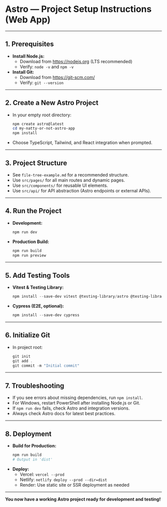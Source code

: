 # Astro — Project Setup Instructions (Web App)

---

## 1. Prerequisites
- **Install Node.js:**
  - Download from https://nodejs.org (LTS recommended)
  - Verify: `node -v` and `npm -v`
- **Install Git:**
  - Download from https://git-scm.com/
  - Verify: `git --version`

---

## 2. Create a New Astro Project
- In your empty root directory:
  ```powershell
  npm create astro@latest
  cd my-natty-or-not-astro-app
  npm install
  ```
- Choose TypeScript, Tailwind, and React integration when prompted.

---

## 3. Project Structure
- See `file-tree-example.md` for a recommended structure.
- Use `src/pages/` for all main routes and dynamic pages.
- Use `src/components/` for reusable UI elements.
- Use `src/api/` for API abstraction (Astro endpoints or external APIs).

---

## 4. Run the Project
- **Development:**
  ```powershell
  npm run dev
  ```
- **Production Build:**
  ```powershell
  npm run build
  npm run preview
  ```

---

## 5. Add Testing Tools
- **Vitest & Testing Library:**
  ```powershell
  npm install --save-dev vitest @testing-library/astro @testing-library/react
  ```
- **Cypress (E2E, optional):**
  ```powershell
  npm install --save-dev cypress
  ```

---

## 6. Initialize Git
- In project root:
  ```powershell
  git init
  git add .
  git commit -m "Initial commit"
  ```

---

## 7. Troubleshooting
- If you see errors about missing dependencies, run `npm install`.
- For Windows, restart PowerShell after installing Node.js or Git.
- If `npm run dev` fails, check Astro and integration versions.
- Always check Astro docs for latest best practices.

---

## 8. Deployment
- **Build for Production:**
  ```powershell
  npm run build
  # Output in 'dist'
  ```
- **Deploy:**
  - Vercel: `vercel --prod`
  - Netlify: `netlify deploy --prod --dir=dist`
  - Render: Use static site or SSR deployment as needed

---

**You now have a working Astro project ready for development and testing!** 